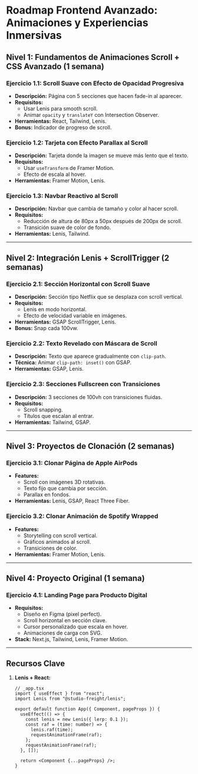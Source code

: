 # Roadmap Frontend Avanzado: Animaciones y Experiencias Inmersivas

## **Nivel 1: Fundamentos de Animaciones Scroll + CSS Avanzado (1 semana)**

### **Ejercicio 1.1: Scroll Suave con Efecto de Opacidad Progresiva**

- **Descripción:** Página con 5 secciones que hacen fade-in al aparecer.
- **Requisitos:**
  - Usar Lenis para smooth scroll.
  - Animar `opacity` y `translateY` con Intersection Observer.
- **Herramientas:** React, Tailwind, Lenis.
- **Bonus:** Indicador de progreso de scroll.

### **Ejercicio 1.2: Tarjeta con Efecto Parallax al Scroll**

- **Descripción:** Tarjeta donde la imagen se mueve más lento que el texto.
- **Requisitos:**
  - Usar `useTransform` de Framer Motion.
  - Efecto de escala al hover.
- **Herramientas:** Framer Motion, Lenis.

### **Ejercicio 1.3: Navbar Reactivo al Scroll**

- **Descripción:** Navbar que cambia de tamaño y color al hacer scroll.
- **Requisitos:**
  - Reducción de altura de 80px a 50px después de 200px de scroll.
  - Transición suave de color de fondo.
- **Herramientas:** Lenis, Tailwind.

---

## **Nivel 2: Integración Lenis + ScrollTrigger (2 semanas)**

### **Ejercicio 2.1: Sección Horizontal con Scroll Suave**

- **Descripción:** Sección tipo Netflix que se desplaza con scroll vertical.
- **Requisitos:**
  - Lenis en modo horizontal.
  - Efecto de velocidad variable en imágenes.
- **Herramientas:** GSAP ScrollTrigger, Lenis.
- **Bonus:** Snap cada 100vw.

### **Ejercicio 2.2: Texto Revelado con Máscara de Scroll**

- **Descripción:** Texto que aparece gradualmente con `clip-path`.
- **Técnica:** Animar `clip-path: inset()` con GSAP.
- **Herramientas:** GSAP, Lenis.

### **Ejercicio 2.3: Secciones Fullscreen con Transiciones**

- **Descripción:** 3 secciones de 100vh con transiciones fluidas.
- **Requisitos:**
  - Scroll snapping.
  - Títulos que escalan al entrar.
- **Herramientas:** Tailwind, GSAP.

---

## **Nivel 3: Proyectos de Clonación (2 semanas)**

### **Ejercicio 3.1: Clonar Página de Apple AirPods**

- **Features:**
  - Scroll con imágenes 3D rotativas.
  - Texto fijo que cambia por sección.
  - Parallax en fondos.
- **Herramientas:** Lenis, GSAP, React Three Fiber.

### **Ejercicio 3.2: Clonar Animación de Spotify Wrapped**

- **Features:**
  - Storytelling con scroll vertical.
  - Gráficos animados al scroll.
  - Transiciones de color.
- **Herramientas:** Framer Motion, Lenis.

---

## **Nivel 4: Proyecto Original (1 semana)**

### **Ejercicio 4.1: Landing Page para Producto Digital**

- **Requisitos:**
  - Diseño en Figma (pixel perfect).
  - Scroll horizontal en sección clave.
  - Cursor personalizado que escala en hover.
  - Animaciones de carga con SVG.
- **Stack:** Next.js, Tailwind, Lenis, Framer Motion.

---

## **Recursos Clave**

1. **Lenis + React:**

   ```tsx
   // _app.tsx
   import { useEffect } from "react";
   import Lenis from "@studio-freight/lenis";

   export default function App({ Component, pageProps }) {
     useEffect(() => {
       const lenis = new Lenis({ lerp: 0.1 });
       const raf = (time: number) => {
         lenis.raf(time);
         requestAnimationFrame(raf);
       };
       requestAnimationFrame(raf);
     }, []);

     return <Component {...pageProps} />;
   }
   ```
